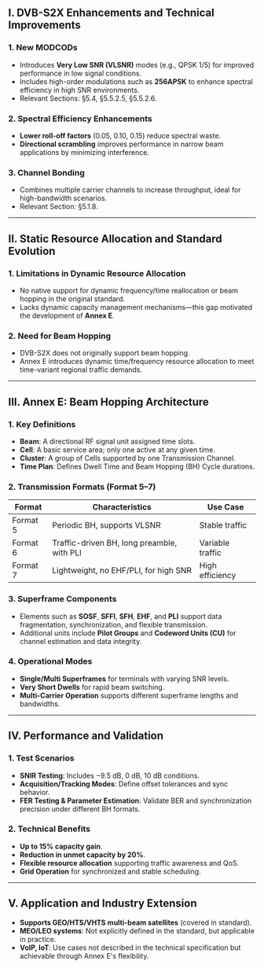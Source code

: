 ## I. DVB-S2X Enhancements and Technical Improvements

### 1. New MODCODs
- Introduces **Very Low SNR (VLSNR)** modes (e.g., QPSK 1/5) for improved performance in low signal conditions.
- Includes high-order modulations such as **256APSK** to enhance spectral efficiency in high SNR environments.
- Relevant Sections: §5.4, §5.5.2.5, §5.5.2.6.

### 2. Spectral Efficiency Enhancements
- **Lower roll-off factors** (0.05, 0.10, 0.15) reduce spectral waste.
- **Directional scrambling** improves performance in narrow beam applications by minimizing interference.

### 3. Channel Bonding
- Combines multiple carrier channels to increase throughput, ideal for high-bandwidth scenarios.
- Relevant Section: §5.1.8.

---

## II. Static Resource Allocation and Standard Evolution

### 1. Limitations in Dynamic Resource Allocation
- No native support for dynamic frequency/time reallocation or beam hopping in the original standard.
- Lacks dynamic capacity management mechanisms—this gap motivated the development of **Annex E**.

### 2. Need for Beam Hopping
- DVB-S2X does not originally support beam hopping.
- Annex E introduces dynamic time/frequency resource allocation to meet time-variant regional traffic demands.

---

## III. Annex E: Beam Hopping Architecture

### 1. Key Definitions
- **Beam**: A directional RF signal unit assigned time slots.
- **Cell**: A basic service area; only one active at any given time.
- **Cluster**: A group of Cells supported by one Transmission Channel.
- **Time Plan**: Defines Dwell Time and Beam Hopping (BH) Cycle durations.

### 2. Transmission Formats (Format 5–7)

| Format | Characteristics | Use Case |
|--------|------------------|----------|
| Format 5 | Periodic BH, supports VLSNR | Stable traffic |
| Format 6 | Traffic-driven BH, long preamble, with PLI | Variable traffic |
| Format 7 | Lightweight, no EHF/PLI, for high SNR | High efficiency |

### 3. Superframe Components
- Elements such as **SOSF**, **SFFI**, **SFH**, **EHF**, and **PLI** support data fragmentation, synchronization, and flexible transmission.
- Additional units include **Pilot Groups** and **Codeword Units (CU)** for channel estimation and data integrity.

### 4. Operational Modes
- **Single/Multi Superframes** for terminals with varying SNR levels.
- **Very Short Dwells** for rapid beam switching.
- **Multi-Carrier Operation** supports different superframe lengths and bandwidths.

---

## IV. Performance and Validation

### 1. Test Scenarios
- **SNIR Testing**: Includes −9.5 dB, 0 dB, 10 dB conditions.
- **Acquisition/Tracking Modes**: Define offset tolerances and sync behavior.
- **FER Testing & Parameter Estimation**: Validate BER and synchronization precision under different BH formats.

### 2. Technical Benefits
- **Up to 15% capacity gain**.
- **Reduction in unmet capacity by 20%**.
- **Flexible resource allocation** supporting traffic awareness and QoS.
- **Grid Operation** for synchronized and stable scheduling.

---

## V. Application and Industry Extension

- **Supports GEO/HTS/VHTS multi-beam satellites** (covered in standard).
- **MEO/LEO systems**: Not explicitly defined in the standard, but applicable in practice.
- **VoIP, IoT**: Use cases not described in the technical specification but achievable through Annex E's flexibility.
